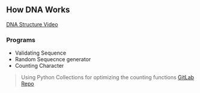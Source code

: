  ## How DNA Works 
 
 [DNA Structure Video](https://www.youtube.com/watch?v=o_-6JXLYS-k&t=0s)

 ### Programs
 - Validating Sequence
 - Random Sequecnce generator
 - Counting Character

> Using Python Collections for optimizing the counting functions
[GitLab Repo](https://gitlab.com/RebelCoder/dna-toolset)

